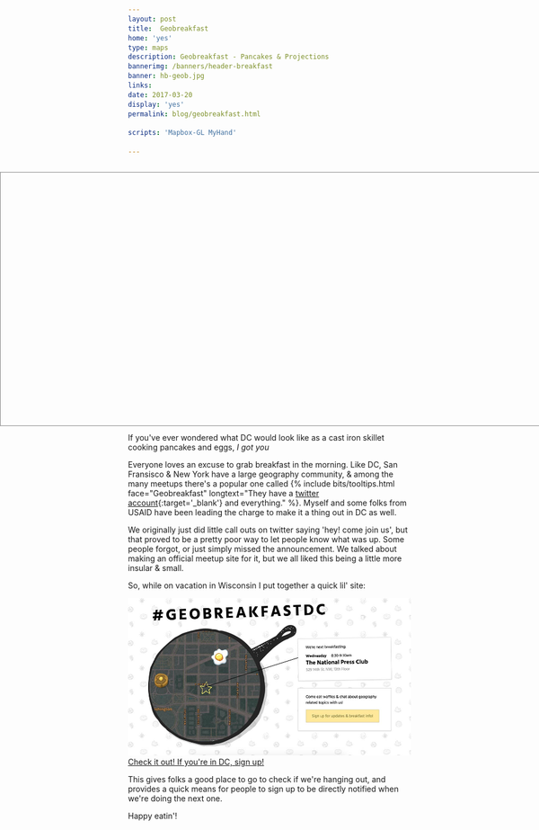```yaml
---
layout: post
title:  Geobreakfast
home: 'yes'
type: maps
description: Geobreakfast - Pancakes & Projections
bannerimg: /banners/header-breakfast
banner: hb-geob.jpg
links: 
date: 2017-03-20
display: 'yes'
permalink: blog/geobreakfast.html

scripts: 'Mapbox-GL MyHand'

---
```


<div class= "full-bleed">
	<div id="map"></div>
</div>
<fig>If you've ever wondered what DC would look like as a cast iron skillet cooking pancakes and eggs, <i>I got you</i></fig>

<br>

Everyone loves an excuse to grab breakfast in the morning. Like DC, San Fransisco & New York have a large geography community, & among the many meetups there's a popular one called {% include bits/tooltips.html face="Geobreakfast" longtext="They have a [twitter account](https://twitter.com/geobreakfast?lang=en){:target='_blank'} and everything." %}. Myself and some folks from USAID have been leading the charge to make it a thing out in DC as well.

We originally just did little call outs on twitter saying 'hey! come join us', but that proved to be a pretty poor way to let people know what was up. Some people forgot, or just simply missed the announcement. We talked about making an official meetup site for it, but we all liked this being a little more insular & small.

So, while on vacation in Wisconsin I put together a quick lil' site:

<div class="images">
	<a href="https://geobreakfastdc.github.io/" target="_blank">
		<img src="../assets/graphics/blog/gbr/geobreakfast.jpg">
		<fig>Check it out! If you're in DC, sign up!</fig>
	</a>
</div>

This gives folks a good place to go to check if we're hanging out, and provides a quick means for people to sign up to be directly notified when we're doing the next one.

<style>
	.full-bleed{
		margin:2em 0 1em;
		height: 450px;
	}

	#map{
		width:100%;
		height: 450px;
		position:absolute;
		left:0;
		border: solid 1px #888;
	}
</style>

<script>
	mapboxgl.accessToken = 'pk.eyJ1IjoibWFwdGltZWRjIiwiYSI6ImNqMGJjYTBmdzAyeWIyd3JyMjFrcG9udGQifQ.YyGehvpe0E1DzjSWi2TeDQ';
	var map = new mapboxgl.Map({
	    container: 'map',
	    style: 'mapbox://styles/maptimedc/cj0to2bhs00842rqrb370qzgd',
	    zoom: 13.5,
	    center: [-77.011, 38.889]
	});
	map.scrollZoom.disable();
	map.addControl(new mapboxgl.Navigation({position: 'top-left'})); 
</script>

Happy eatin'!

